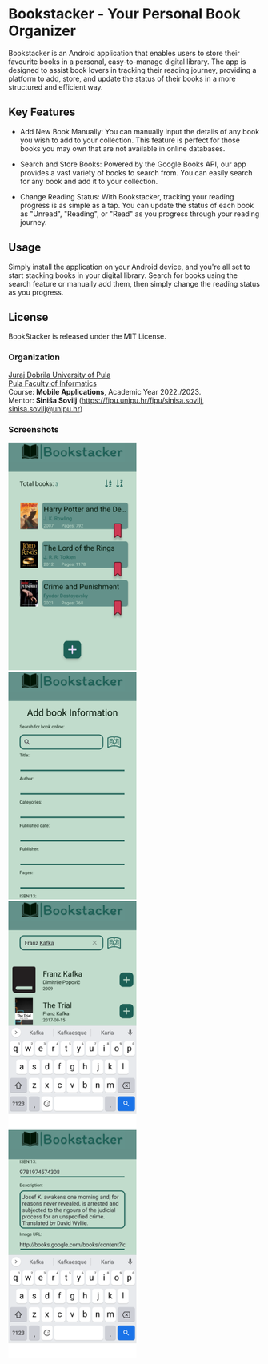 # Bookstacker - Your Personal Book Organizer
Bookstacker is an Android application that enables users to store their favourite books in a personal, easy-to-manage digital library. The app is designed to assist book lovers in tracking their reading journey, providing a platform to add, store, and update the status of their books in a more structured and efficient way.

## Key Features
- Add New Book Manually: You can manually input the details of any book you wish to add to your collection. This feature is perfect for those books you may own that are not available in online databases.

- Search and Store Books: Powered by the Google Books API, our app provides a vast variety of books to search from. You can easily search for any book and add it to your collection.

- Change Reading Status: With Bookstacker, tracking your reading progress is as simple as a tap. You can update the status of each book as "Unread", "Reading", or "Read" as you progress through your reading journey.

## Usage
Simply install the application on your Android device, and you're all set to start stacking books in your digital library. Search for books using the search feature or manually add them, then simply change the reading status as you progress.

## License
BookStacker is released under the MIT License.

### Organization

[Juraj Dobrila University of Pula](http://www.unipu.hr/)  
[Pula Faculty of Informatics](https://fipu.unipu.hr/)  
Course: **Mobile Applications**, Academic Year 2022./2023.  
Mentor: **Siniša Sovilj** (https://fipu.unipu.hr/fipu/sinisa.sovilj, sinisa.sovilj@unipu.hr)

### Screenshots

<p float="left">
  <img src="/screenshots/bookstacker1.png?raw=true" width="256" />
  <img src="/screenshots/Bookstacker2.png?raw=true" width="256" /> 
  <img src="/screenshots/Bookstacker3.png?raw=true" width="256" />
  <img src="/screenshots/Bookstacker4.png?raw=true" width="256" />
</p>
